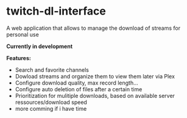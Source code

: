 # twitch-dl-interface
A web application that allows to manage the download of streams for personal use

**Currently in development**

**Features:**
- Search and favorite channels
- Dowload streams and organize them to view them later via Plex
- Configure download quality, max record length...
- Configure auto deletion of files after a certain time
- Prioritization for mulitiple downloads, based on available server ressources/download speed
- more comming if i have time
